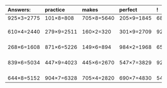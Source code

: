 | Answers: | practice | makes | perfect | ! |
| :--- | :--- | :--- | :--- | :--- |
| 925×3=2775 | 101×8=808 | 705×8=5640 | 205×9=1845 | 687×5=3435 | 
|   |   |   |   |   | 
|   |   |   |   |   | 
|   |   |   |   |   | 
| 610×4=2440 | 279×9=2511 | 160×2=320 | 301×9=2709 | 923×3=2769 | 
|   |   |   |   |   | 
|   |   |   |   |   | 
|   |   |   |   |   | 
|   |   |   |   |   | 
| 268×6=1608 | 871×6=5226 | 149×6=894 | 984×2=1968 | 650×4=2600 | 
|   |   |   |   |   | 
|   |   |   |   |   | 
|   |   |   |   |   | 
|   |   |   |   |   | 
| 839×6=5034 | 447×9=4023 | 445×6=2670 | 547×7=3829 | 927×6=5562 | 
|   |   |   |   |   | 
|   |   |   |   |   | 
|   |   |   |   |   | 
|   |   |   |   |   | 
| 644×8=5152 | 904×7=6328 | 705×4=2820 | 690×7=4830 | 541×3=1623 | 
